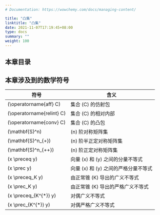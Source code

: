 ```yaml
---
# Documentation: https://wowchemy.com/docs/managing-content/

title: "凸集"
linktitle: "凸集"
date: 2021-11-07T17:19:45+08:00
type: docs
summary: ""
weight: 100
---
```


<!--more-->

## 本章目录

## 本章涉及到的数学符号

| 符号                      | 含义                                 |
| ------------------------- | ------------------------------------ |
| \(\operatorname{aff} C\)    | 集合 \(C\) 的仿射包                    |
| \(\operatorname{relint} C\) | 集合 \(C\) 的相对内部                  |
| \(\operatorname{conv} C\)   | 集合 \(C\) 的凸包                      |
| \(\mathbf{S}^n\)            | \(n\) 阶对称矩阵集                     |
| \(\mathbf{S}^n_{+}\)        | \(n\) 阶半正定对称矩阵集               |
| \(\mathbf{S}^n_{++}\)       | \(n\) 阶正定对称矩阵集                 |
| \(x \preceq y\)             | 向量 \(x\) 和 \(y\) 之间的分量不等式     |
| \(x \prec y\)               | 向量 \(x\) 和 \(y\) 之间的严格分量不等式 |
| \(x \preceq_K y\)           | 由正常锥 \(K\) 导出的广义不等式        |
| \(x \prec_K y\)             | 由正常锥 \(K\) 导出的严格广义不等式    |
| \(x \preceq_{K^{*}} y\)    | 对偶广义不等式                       |
| \(x \prec_{K^{*}} y\)      | 对偶严格广义不等式                   |

